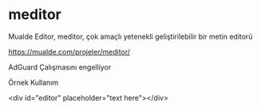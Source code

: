 # meditor
Mualde Editor, meditor, çok amaçlı yetenekli geliştirilebilir bir metin editorü

<a href="https://mualde.com/projeler/meditor/" target="_blank">https://mualde.com/projeler/meditor/</a>

AdGuard Çalışmasını engelliyor

Örnek Kullanım



&lt;div id="editor" placeholder="text here"&gt;&lt;/div&gt;
<script src="meditor.js"></script>

